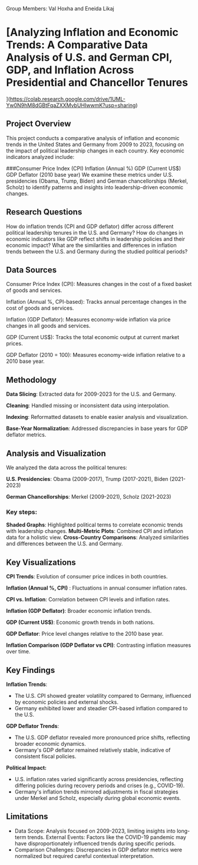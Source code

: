 Group Members: Val Hoxha and Eneida Likaj

# [Analyzing Inflation and Economic Trends: A Comparative Data Analysis of U.S. and German CPI, GDP, and Inflation Across Presidential and Chancellor Tenures
](https://colab.research.google.com/drive/1UML-Yw0N9hM8dGBtFqaZXXMvbUHIwwmK?usp=sharing)


## Project Overview
This project conducts a comparative analysis of inflation and economic trends in the United States and Germany from 2009 to 2023, focusing on the impact of political leadership changes in each country. Key economic indicators analyzed include:

###Consumer Price Index (CPI)
Inflation (Annual %)
GDP (Current US$)
GDP Deflator (2010 base year)
We examine these metrics under U.S. presidencies (Obama, Trump, Biden) and German chancellorships (Merkel, Scholz) to identify patterns and insights into leadership-driven economic changes.

## Research Questions
How do inflation trends (CPI and GDP deflator) differ across different political leadership tenures in the U.S. and Germany?
How do changes in economic indicators like GDP reflect shifts in leadership policies and their economic impact?
What are the similarities and differences in inflation trends between the U.S. and Germany during the studied political periods?

## Data Sources

Consumer Price Index (CPI): Measures changes in the cost of a fixed basket of goods and services.

Inflation (Annual %, CPI-based): Tracks annual percentage changes in the cost of goods and services.

Inflation (GDP Deflator): Measures economy-wide inflation via price changes in all goods and services.

GDP (Current US$): Tracks the total economic output at current market prices.

GDP Deflator (2010 = 100): Measures economy-wide inflation relative to a 2010 base year.

## Methodology

**Data Slicing**: Extracted data for 2009-2023 for the U.S. and Germany.  

**Cleaning**: Handled missing or inconsistent data using interpolation.  

**Indexing**: Reformatted datasets to enable easier analysis and visualization.  

**Base-Year Normalization**: Addressed discrepancies in base years for GDP deflator metrics.


## Analysis and Visualization

We analyzed the data across the political tenures:

**U.S. Presidencies**: Obama (2009-2017), Trump (2017-2021), Biden (2021-2023)  

**German Chancellorships**: Merkel (2009-2021), Scholz (2021-2023)

### Key steps:

**Shaded Graphs**: Highlighted political terms to correlate economic trends with leadership changes.
**Multi-Metric Plots**: Combined CPI and inflation data for a holistic view.
**Cross-Country Comparisons**: Analyzed similarities and differences between the U.S. and Germany.

## Key Visualizations
**CPI Trends**: Evolution of consumer price indices in both countries.  

**Inflation (Annual %, CPI)** : Fluctuations in annual consumer inflation rates.

**CPI vs. Inflation**: Correlation between CPI levels and inflation rates.

**Inflation (GDP Deflator)**: Broader economic inflation trends.

**GDP (Current US$)**: Economic growth trends in both nations.  

**GDP Deflator**: Price level changes relative to the 2010 base year.  

**Inflation Comparison (GDP Deflator vs CPI)**: Contrasting inflation measures over time. 


## Key Findings
**Inflation Trends**:

* The U.S. CPI showed greater volatility compared to Germany, influenced by economic policies and external shocks.
* Germany exhibited lower and steadier CPI-based inflation compared to the U.S.
  
**GDP Deflator Trends**:

* The U.S. GDP deflator revealed more pronounced price shifts, reflecting broader economic dynamics.
* Germany's GDP deflator remained relatively stable, indicative of consistent fiscal policies.
  
**Political Impact:** 

* U.S. inflation rates varied significantly across presidencies, reflecting differing policies during recovery periods and crises (e.g., COVID-19).
* Germany's inflation trends mirrored adjustments in fiscal strategies under Merkel and Scholz, especially during global economic events.


## Limitations
* Data Scope: Analysis focused on 2009-2023, limiting insights into long-term trends.
External Events: Factors like the COVID-19 pandemic may have disproportionately influenced trends during specific periods.
* Comparison Challenges: Discrepancies in GDP deflator metrics were normalized but required careful contextual interpretation.
